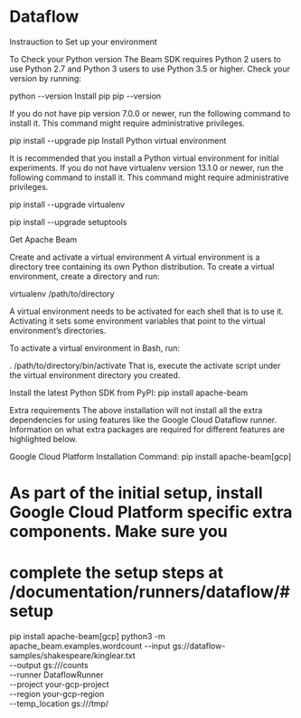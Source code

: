 # Dataflow

Instrauction to Set up your environment

To Check your Python version
The Beam SDK requires Python 2 users to use Python 2.7 and 
Python 3 users to use Python 3.5 or higher. Check your version by running:

python --version
Install pip
pip --version

If you do not have pip version 7.0.0 or newer, run the following command to install it. This command might require administrative privileges.

pip install --upgrade pip
Install Python virtual environment

It is recommended that you install a Python virtual environment for initial experiments. 
If you do not have virtualenv version 13.1.0 or newer, run the following command to install it. This command might require administrative privileges.

pip install --upgrade virtualenv

pip install --upgrade setuptools

Get Apache Beam

Create and activate a virtual environment
A virtual environment is a directory tree containing its own Python distribution. To create a virtual environment, create a directory and run:

virtualenv /path/to/directory

A virtual environment needs to be activated for each shell that is to use it. Activating it sets some environment variables that point to the virtual environment’s directories.

To activate a virtual environment in Bash, run:

. /path/to/directory/bin/activate
That is, execute the activate script under the virtual environment directory you created.

Install the latest Python SDK from PyPI:
pip install apache-beam

Extra requirements
The above installation will not install all the extra dependencies for using features like the Google Cloud Dataflow runner. 
Information on what extra packages are required for different features are highlighted below. 

Google Cloud Platform
Installation Command: pip install apache-beam[gcp]

# As part of the initial setup, install Google Cloud Platform specific extra components. Make sure you
# complete the setup steps at /documentation/runners/dataflow/#setup
pip install apache-beam[gcp]
python3 -m apache_beam.examples.wordcount --input gs://dataflow-samples/shakespeare/kinglear.txt \
                                         --output gs://<your-gcs-bucket>/counts \
                                         --runner DataflowRunner \
                                         --project your-gcp-project \
                                         --region your-gcp-region \
                                         --temp_location gs://<your-gcs-bucket>/tmp/

